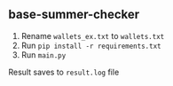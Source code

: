 ## base-summer-checker

1. Rename `wallets_ex.txt` to `wallets.txt`
2. Run `pip install -r requirements.txt`
3. Run `main.py` 

Result saves to `result.log` file
